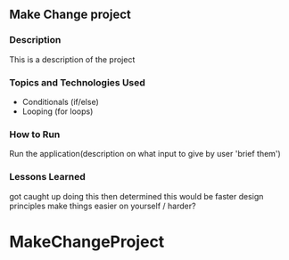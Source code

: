 ## Make Change project

### Description

This is a description of the project

### Topics and Technologies Used

* Conditionals (if/else)
* Looping (for loops)

### How to Run

Run the application(description on what input to give by user 'brief them')

### Lessons Learned

got caught up doing this then determined this would be faster
design principles make things easier on yourself / harder?
# MakeChangeProject
